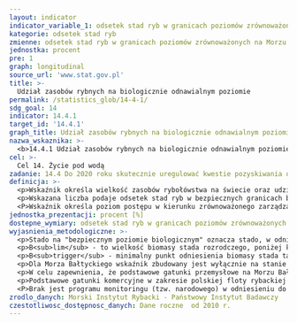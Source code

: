 ```yaml
---
layout: indicator
indicator_variable_1: odsetek stad ryb w granicach poziomów zrównoważonych na Morzu Bałtyckim,udział zasobów rybnych w pełni wykorzystanych (fully exploited) na Morzu Bałtyckim, odsetek stad ryb które są nie w pełni wykorzystane (non-fully exploited) na Morzu Bałtyckim, odsetek stad ryb które są nadmiernie eksploatowane (overexploited) na Morzu Bałtyckim
kategorie: odsetek stad ryb
zmienne: odsetek stad ryb w granicach poziomów zrównoważonych na Morzu Bałtyckim,udział zasobów rybnych w pełni wykorzystanych (fully exploited) na Morzu Bałtyckim, odsetek stad ryb które są nie w pełni wykorzystane (non-fully exploited) na Morzu Bałtyckim, odsetek stad ryb które są nadmiernie eksploatowane (overexploited) na Morzu Bałtyckim
jednostka: procent
pre: 1
graph: longitudinal
source_url: 'www.stat.gov.pl'
title: >-
  Udział zasobów rybnych na biologicznie odnawialnym poziomie
permalink: /statistics_glob/14-4-1/
sdg_goal: 14
indicator: 14.4.1
target_id: '14.4.1'
graph_title: Udział zasobów rybnych na biologicznie odnawialnym poziomie
nazwa_wskaznika: >-
  <b>14.4.1 Udział zasobów rybnych na biologicznie odnawialnym poziomie</b>
cel: >-
  Cel 14. Życie pod wodą
zadanie: 14.4 Do 2020 roku skutecznie uregulować kwestie pozyskiwania owoców morza oraz wyeliminować nadmierne połowy ryb, nielegalne, niezarejestrowane i nieuregulowane rybołówstwo oraz destrukcyjne praktyki połowów, oraz wdrożyć poparte naukowo plany zarządzania, tak by w możliwie najkrótszym czasie odbudować populację ryb, co najmniej do poziomu umożliwiającego maksymalny, odnawialny poziom zrównoważonych połowów, zgodnie charakterystyką poszczególnych gatunków.
definicja: >-
  <p>Wskaźnik określa wielkość zasobów rybołówstwa na świecie oraz udział stad rybnych będących na biologicznie odnawialnym poziomie (<i>Safe Biological Limits</i>, SBL). Przy ocenie zasoby klasyfikuje się na trzy kategorie: stada rybne nadmiernie eksploatowane (<i>overexploited</i>), ryby wykorzystane w pełni (<i>fully exploited</i>) i niedostatecznie wykorzystane (<i>non-fully exploited</i>).</p>
  <p>Wskazana liczba podaje odsetek stad ryb w bezpiecznych granicach biologicznych (tj. stad z biomasą większą od biomasy progowej, tzw. B<sub>lim</sub> lub B<sub>trigger</sub>) w stosunku do liczby stad w pełni wykorzystanych i wykorzystanych niedostatecznie  wskaźnik obejmuje te stada, dla których biomasę progową wyznaczono.</p>
  <P>Wskaźnik określa poziom postępu w kierunku zrównoważonego zarządzania stadami rybnymi, w którym celem jest unikanie przełowienia oraz utrzymanie w bezpiecznych ekologicznie granicach wpływu rybołówstwa na zapasy, gatunki i ekosystemy.</p>
jednostka_prezentacji: procent [%]
dostepne_wymiary: odsetek stad ryb w granicach poziomów zrównoważonych na Morzu Bałtyckim,udział zasobów rybnych w pełni wykorzystanych (fully exploited) na Morzu Bałtyckim, odsetek stad ryb które są nie w pełni wykorzystane (non-fully exploited) na Morzu Bałtyckim, odsetek stad ryb które są nadmiernie eksploatowane (overexploited) na Morzu Bałtyckim
wyjasnienia_metodologiczne: >-
  <p>Stado na "bezpiecznym poziomie biologicznym" oznacza stado, w odniesieniu do którego z wysokim prawdopodobieństwem można stwierdzić, że biomasa stada tarłowego szacowana na koniec ostatniego roku jest wyższa niż biomasa graniczna (B<sub>lim</sub>), a wskaźnik śmiertelności połowowej szacowany na ostatni rok jest niższy niż graniczny wskaźnik śmiertelności połowowej (F<sub>lim</sub>).</p>
  <p>B<sub>lim</sub> - to wielkość biomasy stada rozrodczego, poniżej której stado nie powinno być obniżane wskutek eksploatacji, gdyż poniżej tej wielkości istotnie zmniejsza się uzupełnianie stada lub jego dynamika nie jest znana. Inaczej: limit biomasy stada tarłowego dla stada ryb.</p>
  <p>B<sub>trigger</sub> - minimalny punkt odniesienia biomasy stada tarłowego dla stada ryb - poniżej którego należy wszcząć szczególne i odpowiednie działania w celu zapewnienia, aby wskaźniki eksploatacji w połączeniu z naturalnymi wahaniami doprowadziły do odbudowy stad powyżej poziomu umożliwiającego zapewnienie długoterminowych maksymalnych podtrzymywalnych połowów (<i>maximum sustainable yield</i>, MSY).</p>
  <p>Dla Morza Bałtyckiego wskaźnik zbudowany jest wyłącznie na stanie stad ryb, dla których istnieje ocena analityczna stanu zasobów, a nie na wszystkich stadach eksploatowanych komercyjnie. Oceny stanu zasobów - w kontekście, czy są one na odnawialnym poziomie - dokonuje Międzynarodowa Rada Badań Morza (<i>International Council for the Exploration of the Sea</i>, ICES) rekomendując poziom eksploatacji, tj. kwotę połowową w danym roku, a ostateczną decyzje podejmuje Rada Ministrów UE odpowiedzialnych za rybołówstwo.</p>
  <p>W celu zapewnienia, że podstawowe gatunki przemysłowe na Morzu Bałtyckim są eksploatowane na poziomie odnawialnym, opracowano i przyjęto Rozporządzenie Parlamentu Europejskiego i Rady (UE) Nr 2016/1139 z dnia 6 lipca 2016 r. ustanawiające wieloletni plan w odniesieniu do stad dorsza, śledzia i szprota w Morzu Bałtyckim oraz połowów eksploatujących te stada (zmieniające rozporządzenie Rady (WE) nr 2187/2005 i uchylające rozporządzenie Rady (WE) nr 1098/2007). Rozporządzenie to określa maksymalny poziom połowu (<i>Maximum sustainable yield</i>, MSY) omawianych gatunków nakładając zobowiązania związane z ochroną, w tym utrzymaniem lub odtworzeniem populacji poławianych gatunków na poziomach odnawialnych. Brak jest takiego planu w odniesieniu do łososia oraz ryb płaskich.</p>
  <p>Podstawowe gatunki komercyjne w zakresie polskiej floty rybackiej objęte są Wieloletnim Programem Zbierania Danych Rybackich (WPZDR). Dane te są gromadzone przez MIR-PIB i przekazywane do międzynarodowej bazy DATRAS (Database of Trawl Surveys), z której korzystają analitycy w grupach roboczych ICES.</p>
  <P>Brak jest programu monitoringu (tzw. narodowego) w odniesieniu do gatunków ryb eksploatowanych lokalnie przez rybołówstwo przybrzeżne, z wyjątkiem zasobów leszcza i sandacza na Zalewie Wiślanym (wynikające z porozumienia polsko-rosyjskiego) oraz rozpoczęciem monitoringu na Zalewie Szczecińskim.</p>
zrodlo_danych: Morski Instytut Rybacki - Państwowy Instytut Badawczy
czestotliwosc_dostępnosc_danych: Dane roczne  od 2010 r.
---
```

